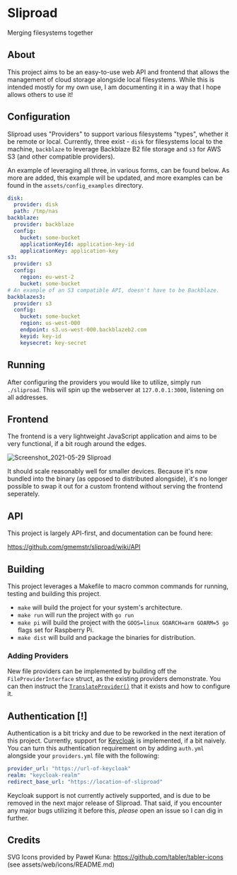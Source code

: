 # Sliproad

Merging filesystems together

## About

This project aims to be an easy-to-use web API and frontend that allows the
management of cloud storage alongside local filesystems. While this is intended 
mostly for my own use, I am documenting it in a way that I hope allows others 
to use it!

## Configuration

Sliproad uses "Providers" to support various filesystems "types", whether it be
remote or local. Currently, three exist - `disk` for filesystems local to the
machine, `backblaze` to leverage Backblaze B2 file storage and `s3` for AWS S3
(and other compatible providers).

An example of leveraging all three, in various forms, can be found below. As 
more are added, this example will be updated, and more examples can be found in
the `assets/config_examples` directory.

```yaml
disk:
  provider: disk
  path: /tmp/nas
backblaze:
  provider: backblaze
  config:
    bucket: some-bucket
    applicationKeyId: application-key-id
    applicationKey: application-key
s3:
  provider: s3
  config:
    region: eu-west-2
    bucket: some-bucket
# An example of an S3 compatible API, doesn't have to be Backblaze.
backblazes3:
  provider: s3
  config:
    bucket: some-bucket
    region: us-west-000
    endpoint: s3.us-west-000.backblazeb2.com
    keyid: key-id
    keysecret: key-secret
```

## Running

After configuring the providers you would like to utilize, simply run 
`./sliproad`. This will spin up the webserver at `127.0.0.1:3000`, listening on
all addresses.

## Frontend

The frontend is a very lightweight JavaScript application and aims to be very
functional, if a bit rough around the edges.

![Screenshot_2021-05-29 Sliproad](https://user-images.githubusercontent.com/1878840/120085420-d63cbc80-c0cf-11eb-9fbb-b0b05a3f5d58.png)

It should scale reasonably well for smaller devices. Because it's now bundled
into the binary (as opposed to distributed alongside), it's no longer possible
to swap it out for a custom frontend without serving the frontend seperately.

## API

This project is largely API-first, and documentation can be found here:

https://github.com/gmemstr/sliproad/wiki/API

## Building

This project leverages a Makefile to macro common commands for running, testing
and building this project.

 - `make` will build the project for your system's architecture.
 - `make run` will run the project with `go run`
 - `make pi` will build the project with the `GOOS=linux GOARCH=arm GOARM=5 go` flags set for Raspberry Pi.
 - `make dist` will build and package the binaries for distribution.

### Adding Providers

New file providers can be implemented by building off the 
`FileProviderInterface` struct, as the existing providers demonstrate. You can
then instruct the [`TranslateProvider()`](https://github.com/gmemstr/sliproad/blob/master/files/fileutils.go#L8-L21)
that it exists and how to configure it.

## Authentication [!]

Authentication is a bit tricky and due to be reworked in the next iteration of
this project. Currently, support for [Keycloak](https://www.keycloak.org/) is
implemented, if a bit naively. You can turn this authentication requirement on
by adding `auth.yml` alongside your `providers.yml` file with the following:

```yaml
provider_url: "https://url-of-keycloak"
realm: "keycloak-realm"
redirect_base_url: "https://location-of-sliproad"
```

Keycloak support is not currently actively supported, and is due to be removed 
in the next major release of Sliproad. That said, if you encounter any major 
bugs utilizing it before this, _please_ open an issue so I can dig in further.

## Credits

SVG Icons provided by Paweł Kuna: https://github.com/tabler/tabler-icons (see assets/web/icons/README.md)
